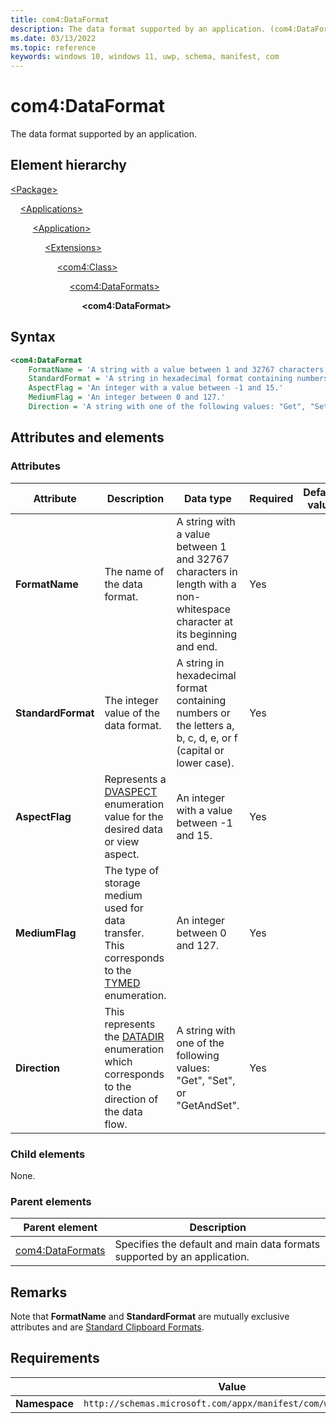 ```yaml
---
title: com4:DataFormat
description: The data format supported by an application. (com4:DataFormat)
ms.date: 03/13/2022
ms.topic: reference
keywords: windows 10, windows 11, uwp, schema, manifest, com
---
```


# com4:DataFormat

The data format supported by an application.

## Element hierarchy

[\<Package\>](element-package.md)

&nbsp;&nbsp;&nbsp;&nbsp;[\<Applications\>](element-applications.md)

&nbsp;&nbsp;&nbsp;&nbsp; &nbsp;&nbsp;&nbsp;&nbsp;[\<Application\>](element-application.md)

&nbsp;&nbsp;&nbsp;&nbsp; &nbsp;&nbsp;&nbsp;&nbsp; &nbsp;&nbsp;&nbsp;&nbsp;[\<Extensions\>](element-1-extensions.md)

&nbsp;&nbsp;&nbsp;&nbsp; &nbsp;&nbsp;&nbsp;&nbsp; &nbsp;&nbsp;&nbsp;&nbsp; &nbsp;&nbsp;&nbsp;&nbsp;[\<com4:Class\>](element-com4-class.md)

&nbsp;&nbsp;&nbsp;&nbsp; &nbsp;&nbsp;&nbsp;&nbsp; &nbsp;&nbsp;&nbsp;&nbsp; &nbsp;&nbsp;&nbsp;&nbsp; &nbsp;&nbsp;&nbsp;&nbsp;[\<com4:DataFormats\>](element-com4-dataformats.md)

&nbsp;&nbsp;&nbsp;&nbsp; &nbsp;&nbsp;&nbsp;&nbsp; &nbsp;&nbsp;&nbsp;&nbsp; &nbsp;&nbsp;&nbsp;&nbsp; &nbsp;&nbsp;&nbsp;&nbsp; &nbsp;&nbsp;&nbsp;&nbsp;**\<com4:DataFormat\>**

## Syntax

```xml
<com4:DataFormat
    FormatName = 'A string with a value between 1 and 32767 characters in length with a non-whitespace character at its beginning and end.'
    StandardFormat = 'A string in hexadecimal format containing numbers or the letters a, b, c, d, e, or f (capital or lower case).'
    AspectFlag = 'An integer with a value between -1 and 15.'
    MediumFlag = 'An integer between 0 and 127.'
    Direction = 'A string with one of the following values: "Get", "Set", or "GetAndSet".' />
```

## Attributes and elements

### Attributes

| Attribute | Description | Data type | Required | Default value |
|-|-|-|-|-|
| **FormatName** | The name of the data format. | A string with a value between 1 and 32767 characters in length with a non-whitespace character at its beginning and end. | Yes |  |
| **StandardFormat** | The integer value of the data format. | A string in hexadecimal format containing numbers or the letters a, b, c, d, e, or f (capital or lower case). | Yes |  |
| **AspectFlag** | Represents a [DVASPECT](/windows/win32/api/wtypes/ne-wtypes-dvaspect) enumeration value for the desired data or view aspect. | An integer with a value between -1 and 15. | Yes |  |
| **MediumFlag** | The type of storage medium used for data transfer. This corresponds to the [TYMED](/windows/win32/api/objidl/ne-objidl-tymed) enumeration. | An integer between 0 and 127.| Yes |  |
| **Direction** | This represents the [DATADIR](/windows/win32/api/objidl/ne-objidl-datadir) enumeration which corresponds to the direction of the data flow. | A string with one of the following values: "Get", "Set", or "GetAndSet". | Yes |  |

### Child elements

None.

### Parent elements

| Parent element | Description |
|-|-|
| [com4:DataFormats](element-com4-dataformats.md) | Specifies the default and main data formats supported by an application. |

## Remarks

Note that **FormatName** and **StandardFormat** are mutually exclusive attributes and are [Standard Clipboard Formats](/windows/win32/dataxchg/standard-clipboard-formats).

## Requirements

|   | Value  |
|--|--|
| **Namespace** | `http://schemas.microsoft.com/appx/manifest/com/windows10/4` |
